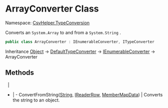 # ArrayConverter Class

Namespace: [CsvHelper.TypeConversion](/api/CsvHelper.TypeConversion)

Converts an ``System.Array`` to and from a ``System.String`` .

```cs
public class ArrayConverter : IEnumerableConverter, ITypeConverter
```

Inheritance [Object](https://docs.microsoft.com/en-us/dotnet/api/system.object) -> [DefaultTypeConverter](/api/CsvHelper.TypeConversion/DefaultTypeConverter) -> [IEnumerableConverter](/api/CsvHelper.TypeConversion/IEnumerableConverter) -> ArrayConverter

## Methods
&nbsp; | &nbsp;
- | -
ConvertFromString([String](https://docs.microsoft.com/en-us/dotnet/api/system.string), [IReaderRow](/api/CsvHelper/IReaderRow), [MemberMapData](/api/CsvHelper.Configuration/MemberMapData)) | Converts the string to an object.
